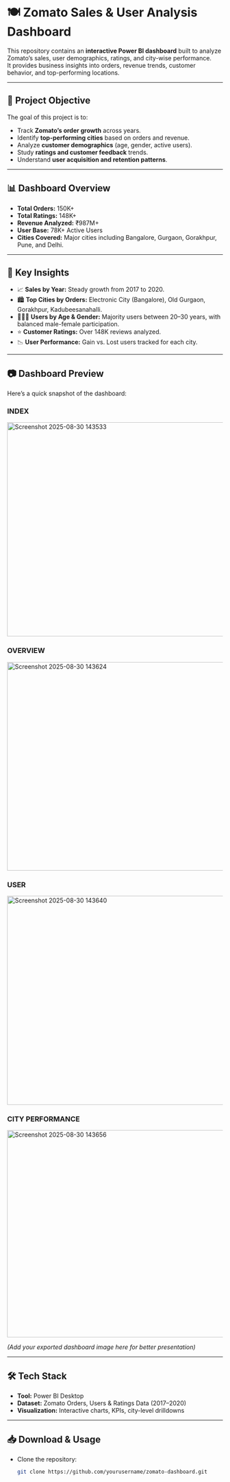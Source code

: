 # 🍽️ Zomato Sales & User Analysis Dashboard

This repository contains an **interactive Power BI dashboard** built to analyze Zomato’s sales, user demographics, ratings, and city-wise performance.  
It provides business insights into orders, revenue trends, customer behavior, and top-performing locations.

---
## 🎯 Project Objective
The goal of this project is to:
- Track **Zomato’s order growth** across years.
- Identify **top-performing cities** based on orders and revenue.
- Analyze **customer demographics** (age, gender, active users).
- Study **ratings and customer feedback** trends.
- Understand **user acquisition and retention patterns**.

---
## 📊 Dashboard Overview
- **Total Orders:** 150K+
- **Total Ratings:** 148K+
- **Revenue Analyzed:** ₹987M+
- **User Base:** 78K+ Active Users
- **Cities Covered:** Major cities including Bangalore, Gurgaon, Gorakhpur, Pune, and Delhi.

---

## 🚀 Key Insights
- 📈 **Sales by Year:** Steady growth from 2017 to 2020.  
- 🏙️ **Top Cities by Orders:** Electronic City (Bangalore), Old Gurgaon, Gorakhpur, Kadubeesanahalli.  
- 👨‍👩‍👧 **Users by Age & Gender:** Majority users between 20–30 years, with balanced male-female participation.  
- ⭐ **Customer Ratings:** Over 148K reviews analyzed.  
- 📉 **User Performance:** Gain vs. Lost users tracked for each city.  

---

## 📷 Dashboard Preview
Here’s a quick snapshot of the dashboard:
<h3>INDEX</h3>
<img width="936" height="500" alt="Screenshot 2025-08-30 143533" src="https://github.com/user-attachments/assets/a7cc580a-c1c1-4dbd-be34-6f8b947ea0c2" />
<H3>OVERVIEW</H3>
<img width="866" height="487" alt="Screenshot 2025-08-30 143624" src="https://github.com/user-attachments/assets/d22561f2-ad9d-45a3-b336-ec1590054e87" />
<H3>USER</H3>
<img width="866" height="488" alt="Screenshot 2025-08-30 143640" src="https://github.com/user-attachments/assets/7806385e-93dc-4fe9-aed4-617ff10cc24d" />
<H3>CITY PERFORMANCE</H3>
<img width="864" height="484" alt="Screenshot 2025-08-30 143656" src="https://github.com/user-attachments/assets/3c2e59fc-ca6a-4f3f-b428-6730fdb570c0" />





*(Add your exported dashboard image here for better presentation)*

---

## 🛠️ Tech Stack
- **Tool:** Power BI Desktop  
- **Dataset:** Zomato Orders, Users & Ratings Data (2017–2020)  
- **Visualization:** Interactive charts, KPIs, city-level drilldowns  

---

## 📥 Download & Usage
- Clone the repository:
  ```bash
  git clone https://github.com/yourusername/zomato-dashboard.git
